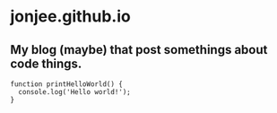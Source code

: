 # jonjee.github.io
## My blog (maybe) that post somethings about code things.
```
function printHelloWorld() {
  console.log('Hello world!');
}
```
